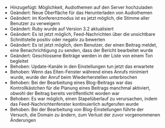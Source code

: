 - Hinzugefügt: Möglichkeit, Audiothemen auf den Server hochzuladen
- Geändert: Neue Oberfläche für das Herunterladen von Audiothemen
- Geändert: im Konferenzmodus ist es jetzt möglich, die Stimme aller Benutzer zu verweigern
- Geändert: Ruby wurde auf Version 3.2 aktualisiert
- Geändert: Es ist jetzt möglich, Feed-Nachrichten über die unsichtbare Schnittstelle positiv oder negativ zu bewerten
- Geändert: Es ist jetzt möglich, dem Benutzer, der einen Beitrag meldet, eine Benachrichtigung zu senden, dass der Bericht bearbeitet wurde
- Geändert: Geschlossene Beiträge werden in der Liste von einem Ton begleitet
- Behoben: Update-Kanäle in den Einstellungen tun jetzt das erwartete
- Behoben: Wenn das Elten-Fenster während eines Anrufs minimiert wurde, wurde der Anruf beim Wiederherstellen unterbrochen
- Behoben: Bei der Bearbeitung eines Blog-Beitrags war das Kontrollkästchen für die Planung eines Beitrags manchmal aktiviert, obwohl der Beitrag bereits veröffentlicht worden war
- Behoben: Es war möglich, einen Stapelüberlauf zu verursachen, indem das Feed-Nachrichtenfenster kontinuierlich aufgerufen wurde
- Behoben: Bei der Bearbeitung von Blog-Einstellungen führte der Versuch, die Domain zu ändern, zum Verlust der zuvor vorgenommenen Änderungen